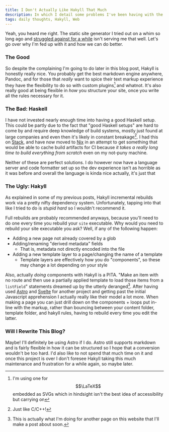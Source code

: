 ```yaml
---
title: I Don't Actually Like Hakyll That Much
description: In which I detail some problems I've been having with the static site generator Hakyll, written in Haskell, that I've been using to generate this site for quite some time now.
tags: daily thoughts, Hakyll, Web
---
```


Yeah, you heard me right. The static site generator I tried out on a whim so long ago and [struggled against for a while](/tags/Hakyll.html) isn't serving me that well. Let's go over why I'm fed up with it and how we can do better.

### The Good

So despite the complaining I'm going to do later in this blog post, Hakyll is honestly really nice. You probably get the best markdown engine anywhere, Pandoc, and for those that _really_ want to spice their text markup experience they have the flexibility to do so with custom plugins[^1] and whatnot. It's also really good at being flexible in _how_ you structure your site, once you write all the rules necessary for it.

### The Bad: Haskell

I have not invested nearly enough time into having a good Haskell setup. This could be partly due to the fact that "good Haskell setups" are hard to come by and require deep knowledge of build systems, mostly just found at large companies and even then it's likely in constant breakage[^2]. I had this on [Stack](https://docs.haskellstack.org/en/stable/), and have now moved to [Nix](https://github.com/Gabriella439/haskell-nix) in an attempt to get something that would be able to cache build artifacts for CI because _it takes a really long time to build everything from scratch_ even on my not-puny machine.

Neither of these are perfect solutions. I do however now have a language server and code formatter set up so the dev experience isn't as horrible as it was before and overall the language is kinda nice actually, it's just that

### The Ugly: Hakyll

As explained in some of my previous posts, Hakyll incremental rebuilds work via a pretty nifty dependency system. Unfortunately, tapping into that like I tried to do is _stupid hard_ so I wouldn't recommend it.

Full rebuilds are probably recommended anyways, because you'll need to do one every time you rebuild your `site` executable. Why would you need to rebuild your site executable you ask? Well, if any of the following happen:

- Adding a new page not already covered by a glob
- Adding/renaming "derived metadata" fields
  - That is, metadata not directly encoded into the file
- Adding a new template layer to a page/changing the name of a template
  - Template layers are effectively how you do "components", so these may change a lot depending on your style

Also, actually _doing_ components with Hakyll is a PITA. "Make an item with no route and then use a partially applied template to load those items from a `listField`" statements dreamed up by the utterly deranged[^3]. After having used [Astro](https://astro.build/) and [Svelte](https://svelte.dev/) for another project and getting past the initial Javascript apprehension I actually really like their model a lot more. When making a page you can just drill down on the components + loops put in-line with the markup, rather than bouncing between your content folder, template folder, and hakyll rules, having to rebuild every time you edit the latter.

### Will I Rewrite This Blog?

Maybe! I'll definitely be using Astro if I do. Astro still supports markdown and is fairly flexible in how it can be structured so I hope that a conversion wouldn't be too hard. I'd also like to not spend that much time on it and once this project is over I don't foresee Hakyll taking this much maintenance and frustration for a while again, so maybe later.

[^1]: I'm using one for $$\LaTeX$$ embedded as SVGs which in hindsight isn't the best idea of accessibility but carrying on

[^2]: Just like C/C++!

[^3]: This is actually what I'm doing for another page on this website that I'll make a post about soon.
